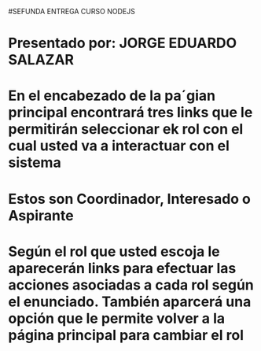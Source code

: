 #SEFUNDA ENTREGA CURSO NODEJS
# Presentado por: JORGE EDUARDO SALAZAR
# En el encabezado de la pa´gian principal encontrará tres links que le permitirán seleccionar ek rol con el cual usted va a interactuar con el sistema
# Estos son Coordinador, Interesado o Aspirante
# Según el rol que usted escoja le aparecerán links para efectuar las acciones asociadas a cada rol según el enunciado. También aparcerá una opción que le permite volver a la página principal para cambiar el rol